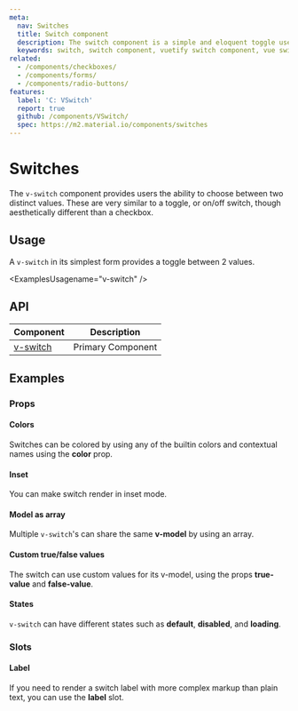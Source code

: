 ```yaml
---
meta:
  nav: Switches
  title: Switch component
  description: The switch component is a simple and eloquent toggle used to select between two values.
  keywords: switch, switch component, vuetify switch component, vue switch component
related:
  - /components/checkboxes/
  - /components/forms/
  - /components/radio-buttons/
features:
  label: 'C: VSwitch'
  report: true
  github: /components/VSwitch/
  spec: https://m2.material.io/components/switches
---
```


# Switches

The `v-switch` component provides users the ability to choose between two distinct values. These are very similar to a toggle, or on/off switch, though aesthetically different than a checkbox.

<PageFeatures />

## Usage

A `v-switch` in its simplest form provides a toggle between 2 values.

<ExamplesUsagename="v-switch" />

<PromotedEntry />

## API

| Component | Description |
| - | - |
| [v-switch](/api/v-switch/) | Primary Component |

<ApiInline hide-links />

## Examples

### Props

#### Colors

Switches can be colored by using any of the builtin colors and contextual names using the **color** prop.

<ExamplesExample file="v-switch/prop-colors" />

<!-- #### Flat

You can make switch render without elevation of thumb using **flat** property.

<ExamplesExample file="v-switch/prop-flat" /> -->

#### Inset

You can make switch render in inset mode.

<ExamplesExample file="v-switch/prop-inset" />

#### Model as array

Multiple `v-switch`'s can share the same **v-model** by using an array.

<ExamplesExample file="v-switch/prop-model-as-array" />

#### Custom true/false values

The switch can use custom values for its v-model, using the props **true-value** and **false-value**.

<ExamplesExample file="v-switch/prop-custom-values" />

#### States

`v-switch` can have different states such as **default**, **disabled**, and **loading**.

<ExamplesExample file="v-switch/prop-states" />

### Slots

#### Label

If you need to render a switch label with more complex markup than plain text, you can use the **label** slot.

<ExamplesExample file="v-switch/slot-label" />
